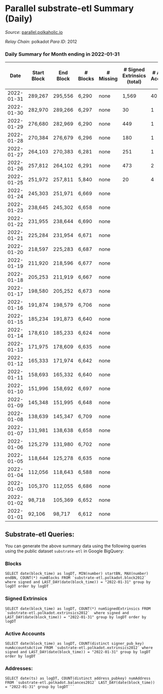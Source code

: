 # Parallel substrate-etl Summary (Daily)

_Source_: [parallel.polkaholic.io](https://parallel.polkaholic.io)

*Relay Chain*: polkadot
*Para ID*: 2012



### Daily Summary for Month ending in 2022-01-31


| Date | Start Block | End Block | # Blocks | # Missing | # Signed Extrinsics (total) | # Active Accounts | # Addresses with Balances | # Events | # Transfers | # XCM Transfers In | # XCM Transfers Out |
| ---- | ----------- | --------- | -------- | --------- | --------------------------- | ----------------- | ------------------------- | -------- | ----------- | ------------------ | ------------------- |
| 2022-01-31 | 289,267 | 295,556 | 6,290 | none | 1,569 | 40 | 29,475 | 222,485 | 25,390 ($63,663,544) |   |   |
| 2022-01-30 | 282,970 | 289,266 | 6,297 | none | 30 | 1 | 26,022 | 14,899 |   |   |   |
| 2022-01-29 | 276,680 | 282,969 | 6,290 | none | 449 | 1 | 25,617 | 47,757 |   |   |   |
| 2022-01-28 | 270,384 | 276,679 | 6,296 | none | 180 | 1 | 19,183 | 27,072 |   |   |   |
| 2022-01-27 | 264,103 | 270,383 | 6,281 | none | 251 | 1 | 16,229 | 33,289 |   |   |   |
| 2022-01-26 | 257,812 | 264,102 | 6,291 | none | 473 | 2 | 11,573 | 54,361 |   |   |   |
| 2022-01-25 | 251,972 | 257,811 | 5,840 | none | 20 | 4 | 11 | 11,781 | 4 ($3.48) |   |   |
| 2022-01-24 | 245,303 | 251,971 | 6,669 | none |  |  |  | 13,341 |   |   |   |
| 2022-01-23 | 238,645 | 245,302 | 6,658 | none |  |  |  | 13,323 |   |   |   |
| 2022-01-22 | 231,955 | 238,644 | 6,690 | none |  |  | 7 | 13,387 |   |   |   |
| 2022-01-21 | 225,284 | 231,954 | 6,671 | none |  |  | 7 | 13,348 |   |   |   |
| 2022-01-20 | 218,597 | 225,283 | 6,687 | none |  |  | 7 | 13,381 |   |   |   |
| 2022-01-19 | 211,920 | 218,596 | 6,677 | none |  |  | 7 | 13,361 |   |   |   |
| 2022-01-18 | 205,253 | 211,919 | 6,667 | none |  |  | 7 | 13,340 |   |   |   |
| 2022-01-17 | 198,580 | 205,252 | 6,673 | none |  |  |  | 13,353 |   |   |   |
| 2022-01-16 | 191,874 | 198,579 | 6,706 | none |  |  | 7 | 13,419 |   |   |   |
| 2022-01-15 | 185,234 | 191,873 | 6,640 | none |  |  | 7 | 13,287 |   |   |   |
| 2022-01-14 | 178,610 | 185,233 | 6,624 | none |  |  | 7 | 13,254 |   |   |   |
| 2022-01-13 | 171,975 | 178,609 | 6,635 | none |  |  | 7 | 13,277 |   |   |   |
| 2022-01-12 | 165,333 | 171,974 | 6,642 | none |  |  | 7 | 13,291 |   |   |   |
| 2022-01-11 | 158,693 | 165,332 | 6,640 | none |  |  | 7 | 13,283 |   |   |   |
| 2022-01-10 | 151,996 | 158,692 | 6,697 | none |  |  | 7 | 13,401 |   |   |   |
| 2022-01-09 | 145,348 | 151,995 | 6,648 | none |  |  | 7 | 13,303 |   |   |   |
| 2022-01-08 | 138,639 | 145,347 | 6,709 | none |  |  | 7 | 13,424 |   |   |   |
| 2022-01-07 | 131,981 | 138,638 | 6,658 | none |  |  |  | 13,323 |   |   |   |
| 2022-01-06 | 125,279 | 131,980 | 6,702 | none |  |  | 7 | 13,411 |   |   |   |
| 2022-01-05 | 118,644 | 125,278 | 6,635 | none |  |  | 7 | 13,277 |   |   |   |
| 2022-01-04 | 112,056 | 118,643 | 6,588 | none |  |  | 7 | 13,182 |   |   |   |
| 2022-01-03 | 105,370 | 112,055 | 6,686 | none |  |  | 7 | 13,379 |   |   |   |
| 2022-01-02 | 98,718 | 105,369 | 6,652 | none |  |  | 7 | 13,311 |   |   |   |
| 2022-01-01 | 92,106 | 98,717 | 6,612 | none |  |  | 7 | 13,230 |   |   |   |

## Substrate-etl Queries:
You can generate the above summary data using the following queries using the public dataset `substrate-etl` in Google BigQuery:


### Blocks
```
SELECT date(block_time) as logDT, MIN(number) startBN, MAX(number) endBN, COUNT(*) numBlocks FROM `substrate-etl.polkadot.block2012`  where signed and LAST_DAY(date(block_time)) = "2022-01-31" group by logDT order by logDT
```


### Signed Extrinsics
```
SELECT date(block_time) as logDT, COUNT(*) numSignedExtrinsics FROM `substrate-etl.polkadot.extrinsics2012`  where signed and LAST_DAY(date(block_time)) = "2022-01-31" group by logDT order by logDT
```


### Active Accounts
```
SELECT date(block_time) as logDT, COUNT(distinct signer_pub_key) numAccountsActive FROM `substrate-etl.polkadot.extrinsics2012` where signed and LAST_DAY(date(block_time)) = "2022-01-31" group by logDT order by logDT
```


### Addresses:
```
SELECT date(ts) as logDT, COUNT(distinct address_pubkey) numAddress FROM `substrate-etl.polkadot.balances2012` LAST_DAY(date(block_time)) = "2022-01-31" group by logDT```

